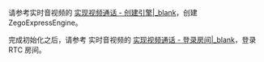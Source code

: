 请参考实时音视频的 [实现视频通话 - 创建引擎\|_blank](!ExpressVideoSDK-Integration/Solution_Implementation#CreateEngine)，创建 ZegoExpressEngine。

完成初始化之后，请参考 实时音视频的 [实现视频通话 - 登录房间\|_blank](!ExpressVideoSDK-Integration/Solution_Implementation#createroom)，登录 RTC 房间。



